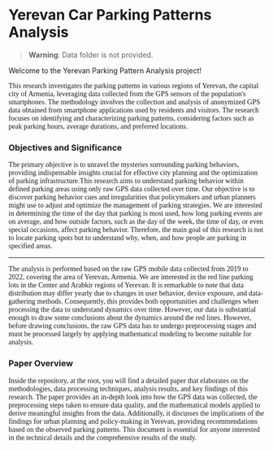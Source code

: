 # Yerevan Car Parking Patterns Analysis

>  **Warning**: Data folder is not provided.

Welcome to the Yerevan Parking Pattern Analysis project! <br>

<span style="font-family: 'Times New Roman', serif;">
This research investigates the parking patterns in various regions of Yerevan, the capital city of Armenia, leveraging data
collected from the GPS sensors of the population's smartphones. The methodology involves the collection and analysis of
anonymized GPS data obtained from smartphone applications used by residents and visitors. The research focuses on identifying
and characterizing parking patterns, considering factors such as peak parking hours, average durations, and preferred locations.
</span>

### Objectives and Significance

<span style="font-family: 'Times New Roman', serif;">
The primary objective is to unravel the mysteries surrounding parking behaviors, providing indispensable insights crucial for
effective city planning and the optimization of parking infrastructure.This research aims to understand parking behavior within
defined parking areas using only raw GPS data collected over time. Our objective is to discover parking behavior cues and irregularities
that policymakers and urban planners might use to adjust and optimize the management of parking strategies. We are interested in determining
the time of the day that parking is most used, how long parking events are on average, and how outside factors, such as the day of the week,
the time of day, or even special occasions, affect parking behavior. Therefore, the main goal of this research is not to locate parking spots
but to understand why, when, and how people are parking in specified areas.
</span>

***

<span style="font-family: 'Times New Roman', serif;">
The analysis is performed based on the raw GPS mobile data collected from 2019 to 2022, covering the area of Yerevan, Armenia. We are interested
in the red line parking lots in the Center and Arabkir regions of Yerevan. It is remarkable to note that data distribution may differ yearly due
to changes in user behavior, device exposure, and data-gathering methods. Consequently, this provides both opportunities and challenges when
processing  the data to understand dynamics over time. However, our data is substantial enough to draw some conclusions about the dynamics around
the red lines. However, before drawing conclusions, the raw GPS data has to undergo preprocessing stages and must be processed largely by applying
mathematical modeling to become suitable for analysis.
</span>

### Paper Overview

<span style="font-family: 'Times New Roman', serif;">
Inside the repository, at the root, you will find a detailed paper that elaborates on the methodologies, data processing techniques, analysis results, and key findings of this research. The paper provides an in-depth look into how the GPS data was collected, the preprocessing steps taken to ensure data quality, and the mathematical models applied to derive meaningful insights from the data. Additionally, it discusses the implications of the findings for urban planning and policy-making in Yerevan, providing recommendations based on the observed parking patterns. This document is essential for anyone interested in the technical details and the comprehensive results of the study.
</span> 
